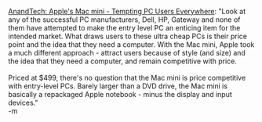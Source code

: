 <a href="http://www.anandtech.com/mac/showdoc.aspx?i=2328&amp;p=1">AnandTech: Apple's Mac mini - Tempting PC Users Everywhere</a>: "Look at any of the successful PC manufacturers, Dell, HP, Gateway and none of them have attempted to make the entry level PC an enticing item for the intended market.  What draws users to these ultra cheap PCs is their price point and the idea that they need a computer.  With the Mac mini, Apple took a much different approach - attract users because of style (and size) and the idea that they need a computer, and remain competitive with price. 
<br />
<br />Priced at $499, there's no question that the Mac mini is price competitive with entry-level PCs.  Barely larger than a DVD drive, the Mac mini is basically a repackaged Apple notebook - minus the display and input devices."
<br />-m
<br />